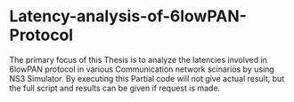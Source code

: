 # Latency-analysis-of-6lowPAN-Protocol

The primary focus of this Thesis is to analyze the latencies involved in 6lowPAN protocol in various Communication network scinarios by using NS3 Simulator. By executing this Partial code will not give actual result, but the full script and results can be given if request is made. 
